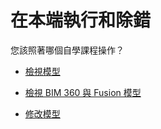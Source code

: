 # 在本端執行和除錯

您該照著哪個自學課程操作？

- [檢視模型](/zh-TW/environment/rundebug/2legged.md)


- [檢視 BIM 360 與 Fusion 模型](/zh-TW/environment/rundebug/3legged.md)


- [修改模型](/zh-TW/environment/rundebug/2legged_da.md)